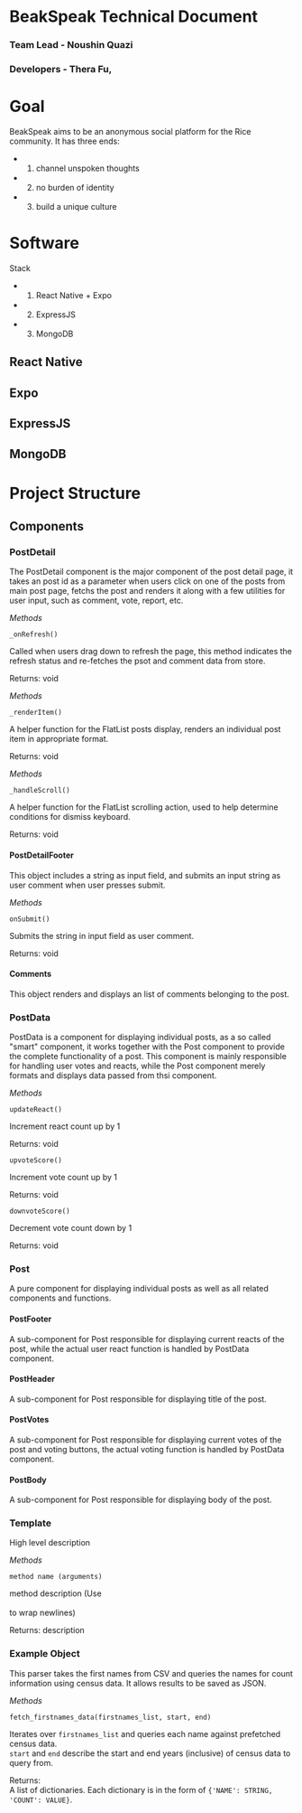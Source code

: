 # BeakSpeak Technical Document

### Team Lead - Noushin Quazi
### Developers - Thera Fu, 


# Goal

BeakSpeak aims to be an anonymous social platform for the Rice community. It has
three ends:
+ 1. channel unspoken thoughts
+ 2. no burden of identity
+ 3. build a unique culture 

# Software

Stack
+ 1. React Native + Expo
+ 2. ExpressJS
+ 3. MongoDB

## React Native
## Expo
## ExpressJS
## MongoDB

# Project Structure

## Components
### PostDetail

The PostDetail component is the major component of the post detail page, it takes
an post id as a parameter when users click on one of the posts from main post page,
fetchs the post and renders it along with a few utilities for user input, such as
comment, vote, report, etc.

*Methods*

```
_onRefresh()
```
Called when users drag down to refresh the page, this method indicates the refresh status
and re-fetches the psot and comment data from store. 

Returns:
    void
    
*Methods*

```
_renderItem()
```

A helper function for the FlatList posts display, renders an individual post item
in appropriate format.

Returns:
    void
    
*Methods*

```
_handleScroll()
```

A helper function for the FlatList scrolling action, used to help determine conditions
for dismiss keyboard. 

Returns:
    void

#### PostDetailFooter   

This object includes a string as input field, and submits an input string as 
user comment when user presses submit.

*Methods*

```
onSubmit()
```

Submits the string in input field as user comment.

Returns:
    void
    
#### Comments   

This object renders and displays an list of comments belonging to the post.

### PostData

PostData is a component for displaying individual posts, as a so called "smart" component, 
it works together with the Post component to provide the complete functionality of
a post. This component is mainly responsible for handling user votes and reacts, while
the Post component merely formats and displays data passed from thsi component.  

*Methods*

```
updateReact()
```

Increment react count up by 1

Returns:
    void
    

```
upvoteScore()
```

Increment vote count up by 1

Returns:
    void
    

```
downvoteScore()
```

Decrement vote count down by 1

Returns:
    void

### Post

A pure component for displaying individual posts as well as all related components and functions.

#### PostFooter   

A sub-component for Post responsible for displaying current reacts of the post, 
while the actual user react function is handled by PostData component.

#### PostHeader   

A sub-component for Post responsible for displaying title of the post.


#### PostVotes   

A sub-component for Post responsible for displaying current votes of the post and voting buttons, 
the actual voting function is handled by PostData component.

#### PostBody   

A sub-component for Post responsible for displaying body of the post.




### Template <PUT NAME OF COMPONENT HERE>

High level description

*Methods*

```
method name (arguments)
```

method description (Use <br><br/> to wrap newlines)

Returns:
    description

### Example Object    

This parser takes the first names from  CSV and queries the names for count information using census data. It allows results to be saved as JSON.

*Methods*

```
fetch_firstnames_data(firstnames_list, start, end)
```

Iterates over `firstnames_list` and queries each name against prefetched census data. 
<br/>`start` and `end` describe the start and end years (inclusive) of census data to query from.<br/>

Returns:
    <br/>A list of dictionaries. Each dictionary is in the form of `{'NAME': STRING, 'COUNT': VALUE}`.<br/>

